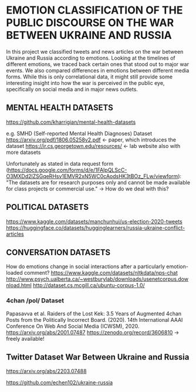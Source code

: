 # EMOTION CLASSIFICATION OF THE PUBLIC DISCOURSE ON THE WAR BETWEEN UKRAINE AND RUSSIA

In this project we classified tweets and news articles on the war between Ukraine and Russia according to emotions. Looking at the timelines of different emotions, we traced back certain ones that stood out to major war events. We also compared differences in emotions between different media forms. While this is only correlational data, it might still provide some interesting insight into how the war is perceived in the public eye, specifically on social media and in major news outlets.


## MENTAL HEALTH DATASETS
https://github.com/kharrigian/mental-health-datasets

e.g. SMHD (Self-reported Mental Health Diagnoses) Dataset
https://arxiv.org/pdf/1806.05258v2.pdf <- paper, which introduces the dataset
https://ir.cs.georgetown.edu/resources/ <- lab website also with more datasets

Unfortunately as stated in data request form (https://docs.google.com/forms/d/e/1FAIpQLScC-O3MXDd2lZSGqeRHsv1EMVR2xN5WC0cAodsHK3tBOz_FLw/viewform):
"The datasets are for research purposes only and cannot be made available for class projects or commercial use." 
-> How do we deal with this?

## POLITICAL DATASETS
https://www.kaggle.com/datasets/manchunhui/us-election-2020-tweets
https://huggingface.co/datasets/hugginglearners/russia-ukraine-conflict-articles

## CONVERSATION DATASETS
How do emotions change in social interactions after a particularly emotion-loaded comment?
https://www.kaggle.com/datasets/nltkdata/nps-chat
http://www.psych.ualberta.ca/~westburylab/downloads/usenetcorpus.download.html
http://dataset.cs.mcgill.ca/ubuntu-corpus-1.0/

### 4chan /pol/ Dataset
Papasavva et al. Raiders of the Lost Kek: 3.5 Years of Augmented 4chan Posts from the Politically Incorrect Board. (2020). 14th International AAAI Conference On Web And Social Media (ICWSM), 2020.
https://arxiv.org/abs/2001.07487
https://zenodo.org/record/3606810
&rarr; freely available!

<!-- @article{papasavva2020raiders,
  title={Raiders of the Lost Kek: 3.5 Years of Augmented 4chan Posts from the Politically Incorrect Board},
  author={Antonis Papasavva, Savvas Zannettou, Emiliano De Cristofaro, Gianluca Stringhini, Jeremy Blackburn},
  journal={14th International AAAI Conference On Web And Social Media (ICWSM), 2020},
  year={2020}  
} -->


## Twitter Dataset War Between Ukraine and Russia
https://arxiv.org/abs/2203.07488

https://github.com/echen102/ukraine-russia


